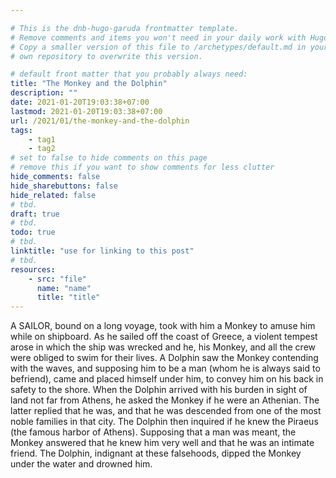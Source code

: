 ```yaml
---

# This is the dnb-hugo-garuda frontmatter template. 
# Remove comments and items you won't need in your daily work with Hugo.
# Copy a smaller version of this file to /archetypes/default.md in your
# own repository to overwrite this version.

# default front matter that you probably always need:
title: "The Monkey and the Dolphin"
description: ""
date: 2021-01-20T19:03:38+07:00
lastmod: 2021-01-20T19:03:38+07:00
url: /2021/01/the-monkey-and-the-dolphin
tags:
    - tag1
    - tag2
# set to false to hide comments on this page
# remove this if you want to show comments for less clutter
hide_comments: false
hide_sharebuttons: false
hide_related: false
# tbd.
draft: true
# tbd.
todo: true
# tbd.
linktitle: "use for linking to this post"
# tbd.
resources:
    - src: "file"
      name: "name"
      title: "title"
---
```

A SAILOR, bound on a long voyage, took with him a Monkey to amuse him while on shipboard. As he sailed off the coast of Greece, a violent tempest arose in which the ship was wrecked and he, his Monkey, and all the crew were obliged to swim for their lives. A Dolphin saw the Monkey contending with the waves, and supposing him to be a man (whom he is always said to befriend), came and placed himself under him, to convey him on his back in safety to the shore. When the Dolphin arrived with his burden in sight of land not far from Athens, he asked the Monkey if he were an Athenian. The latter replied that he was, and that he was descended from one of the most noble families in that city. The Dolphin then inquired if he knew the Piraeus (the famous harbor of Athens). Supposing that a man was meant, the Monkey answered that he knew him very well and that he was an intimate friend. The Dolphin, indignant at these falsehoods, dipped the Monkey under the water and drowned him.


